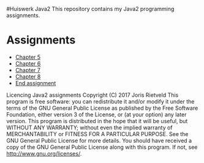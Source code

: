 #Huiswerk Java2
This repository contains my Java2 programming assignments.

# Assignments
 - [Chapter 5](src/Chapter5)
 - [Chapter 6](src/Chapter6)
 - [Chapter 7](src/Chapter7)
 - [Chapter 8](src/Chapter8)
 - [End assignment](src/EndAssignmend)

Licencing
Java2 assignments Copyright (C) 2017 Joris Rietveld
This program is free software: you can redistribute it and/or modify it under the terms of the GNU General Public License as published by the Free Software Foundation, either version 3 of the License, or (at your option) any later version.
This program is distributed in the hope that it will be useful, but WITHOUT ANY WARRANTY; without even the implied warranty of MERCHANTABILITY or FITNESS FOR A PARTICULAR PURPOSE. See the GNU General Public License for more details.
You should have received a copy of the GNU General Public License along with this program. If not, see http://www.gnu.org/licenses/.
